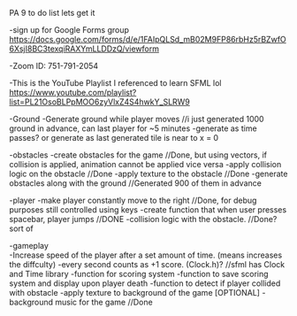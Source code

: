 PA 9 to do list lets get it

-sign up for Google Forms group
https://docs.google.com/forms/d/e/1FAIpQLSd_mB02M9FP86rbHz5rBZwfO6XsjI8BC3texqiRAXYmLLDDzQ/viewform

-Zoom ID: 751-791-2054

-This is the YouTube Playlist I referenced to learn SFML lol https://www.youtube.com/playlist?list=PL21OsoBLPpMOO6zyVlxZ4S4hwkY_SLRW9

-Ground
	-Generate ground while player moves //i just generated 1000 ground in advance, can last player for ~5 minutes
	-generate as time passes? or generate as last generated tile is near to x = 0

-obstacles
	-create obstacles for the game	//Done, but using vectors, if collision is applied, animation cannot be applied vice versa
	-apply collision logic on the obstacle	//Done
	-apply texture to the obstacle		//Done
	-generate obstacles along with the ground	//Generated 900 of them in advance

-player
	-make player constantly move to the right	//Done, for debug purposes still controlled using keys
	-create function that when user presses spacebar, player jumps //DONE
	-collision logic with the obstacle.	//Done? sort of

-gameplay	
	-Increase speed of the player after a set amount of time. (means increases the diffculty)
	-every second counts as +1 score. (Clock.h)? //sfml has Clock and Time library
	-function for scoring system
	-function to save scoring system and display upon player death
	-function to detect if player collided with obstacle
	-apply texture to background of the game [OPTIONAL]
	-background music for the game //Done